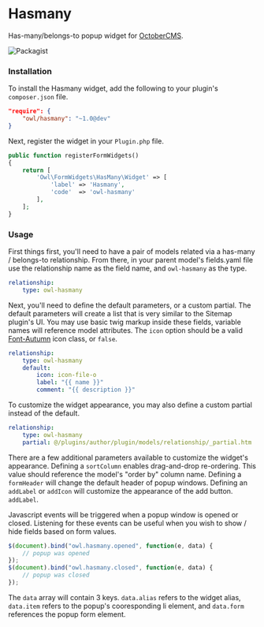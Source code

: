 # Hasmany
Has-many/belongs-to popup widget for [OctoberCMS](http://octobercms.com).

![Packagist](https://img.shields.io/packagist/dt/owl/hasmany.svg)

### Installation
To install the Hasmany widget, add the following to your plugin's ```composer.json``` file.
```json
"require": {
    "owl/hasmany": "~1.0@dev"
}
```
Next, register the widget in your ```Plugin.php``` file.
```php
public function registerFormWidgets()
{
    return [
        'Owl\FormWidgets\HasMany\Widget' => [
            'label' => 'Hasmany',
            'code'  => 'owl-hasmany'
        ],
    ];
}
```

### Usage
First things first, you'll need to have a pair of models related via a has-many / belongs-to relationship. From there, in your parent model's fields.yaml file use the relationship name as the field name, and ```owl-hasmany``` as the type.
```yaml
relationship:
    type: owl-hasmany
```

Next, you'll need to define the default parameters, or a custom partial. The default parameters will create a list that is very similar to the Sitemap plugin's UI. You may use basic twig markup inside these fields, variable names will reference model attributes. The ```icon``` option should be a valid [Font-Autumn](http://daftspunk.github.io/Font-Autumn/) icon class, or ```false```.
```yaml
relationship:
    type: owl-hasmany
    default:
        icon: icon-file-o
        label: "{{ name }}"
        comment: "{{ description }}"
```
To customize the widget appearance, you may also define a custom partial instead of the default.
```yaml
relationship:
    type: owl-hasmany
    partial: @/plugins/author/plugin/models/relationship/_partial.htm
```
There are a few additional parameters available to customize the widget's appearance. Defining a ```sortColumn``` enables drag-and-drop re-ordering. This value should reference the model's "order by" column name. Defining a ```formHeader``` will change the default header of popup windows. Defining an ```addLabel``` or ```addIcon``` will customize the appearance of the add button. ```addLabel```.

Javascript events will be triggered when a popup window is opened or closed. Listening for these events can be useful when you wish to show / hide fields based on form values.
```javascript
$(document).bind("owl.hasmany.opened", function(e, data) {
    // popup was opened
});
$(document).bind("owl.hasmany.closed", function(e, data) {
    // popup was closed
});
```
The ```data``` array will contain 3 keys. ```data.alias``` refers to the widget alias, ```data.item``` refers to the popup's cooresponding li element, and ```data.form``` references the popup form element.
